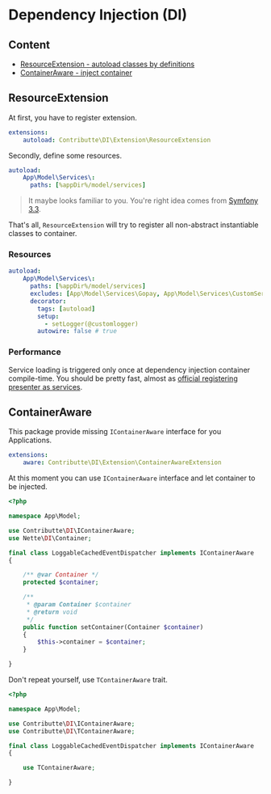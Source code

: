 # Dependency Injection (DI)

## Content

- [ResourceExtension - autoload classes by definitions](#resourceextension)
- [ContainerAware - inject container](#containeraware)

## ResourceExtension

At first, you have to register extension.

```yaml
extensions:
    autoload: Contributte\DI\Extension\ResourceExtension
```

Secondly, define some resources.

```yaml
autoload:
    App\Model\Services\:
      paths: [%appDir%/model/services]
```

> It maybe looks familiar to you. You're right idea comes from [Symfony 3.3](http://symfony.com/doc/current/service_container/3.3-di-changes.html#the-new-default-services-yml-file).

That's all, `ResourceExtension` will try to register all non-abstract instantiable classes to container.

### Resources

```yaml
autoload:
    App\Model\Services\:
      paths: [%appDir%/model/services]
      excludes: [App\Model\Services\Gopay, App\Model\Services\CustomService\Testing]
      decorator: 
        tags: [autoload]
        setup:
          - setLogger(@customlogger)
        autowire: false # true
```

### Performance

Service loading is triggered only once at dependency injection container compile-time. You should be pretty fast, 
almost as [official registering presenter as services](https://api.nette.org/2.4/source-Bridges.ApplicationDI.ApplicationExtension.php.html#121-160).

## ContainerAware

This package provide missing `IContainerAware` interface for you Applications.

```yaml
extensions:
    aware: Contributte\DI\Extension\ContainerAwareExtension
```
At this moment you can use `IContainerAware` interface and let container to be injected.

```php
<?php

namespace App\Model;

use Contributte\DI\IContainerAware;
use Nette\DI\Container;

final class LoggableCachedEventDispatcher implements IContainerAware
{

	/** @var Container */
	protected $container;

	/**
	 * @param Container $container
	 * @return void
	 */
	public function setContainer(Container $container)
	{
		$this->container = $container;
	}

}
```

Don't repeat yourself, use `TContainerAware` trait.

```php
<?php

namespace App\Model;

use Contributte\DI\IContainerAware;
use Contributte\DI\TContainerAware;

final class LoggableCachedEventDispatcher implements IContainerAware
{

    use TContainerAware;

}
```
